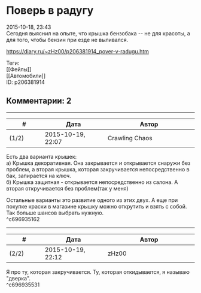 Поверь в радугу
===============

  
2015-10-18, 23:43  
 Сегодня выяснил на опыте, что крышка бензобака -- не для красоты, а для того, чтобы бензин при езде не выливался.   
  
<https://diary.ru/~zHz00/p206381914_pover-v-radugu.htm>  
  
Теги:  
[[Фейлы]]  
[[Автомобили]]  
ID: p206381914  


Комментарии: 2
--------------

  


---



|         #         |              Дата              |                     Автор                     |           ID           |
| --- | --- | --- | --- |
| (1/2) | 2015-10-19, 22:07 | Crawling Chaos | c696935162 |

  
 Есть два варианта крышек:   
 а) Крышка декоративная. Она закрывается и открывается снаружи без проблем, а вторая крышка, которая закручивается непосредственно в бак, запирается на ключ.   
 б) Крышка защитная - открывается непосредственно из салона. А вторая откручивается без проблем(так у меня)   
   
 Остальные варианты это развитие одного из этих двух. А еще при покупке краски в магазине крышку можно открутить и взять с собой. Так больше шансов выбрать нужную.   
 ^c696935162

---



|         #         |              Дата              |                     Автор                     |           ID           |
| --- | --- | --- | --- |
| (2/2) | 2015-10-19, 22:12 | zHz00 | c696935531 |

  
 Я про ту, которая закручивается. Ту, которая откидывается, я называю "дверка".   
 ^c696935531